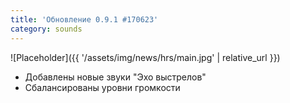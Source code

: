 ```yaml
---
title: 'Обновление 0.9.1 #170623'
category: sounds
---
```


![Placeholder]({{ '/assets/img/news/hrs/main.jpg' | relative_url }})

- Добавлены новые звуки "Эхо выстрелов"
- Cбалансированы уровни громкости